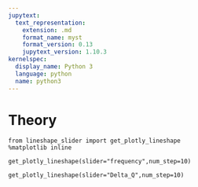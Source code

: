 ```yaml
---
jupytext:
  text_representation:
    extension: .md
    format_name: myst
    format_version: 0.13
    jupytext_version: 1.10.3
kernelspec:
  display_name: Python 3
  language: python
  name: python3
---
```


# Theory

```{code-cell}
from lineshape_slider import get_plotly_lineshape
%matplotlib inline
```
```{code-cell}
get_plotly_lineshape(slider="frequency",num_step=10)
```

```{code-cell}
get_plotly_lineshape(slider="Delta_Q",num_step=10)
```



